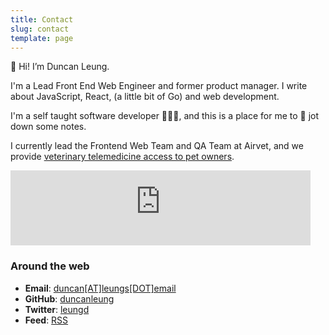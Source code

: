 ```yaml
---
title: Contact
slug: contact
template: page
---
```


👋 Hi! I’m Duncan Leung.

I'm a Lead Front End Web Engineer and former product manager. I write about JavaScript, React, (a little bit of Go) and web development.

I'm a self taught software developer 👨🏻‍💻, and this is a
place for me to 📝 jot down some notes.

I currently lead the Frontend Web Team and QA Team at Airvet, and we provide <a href="https://www.airvet.com/" target="_blank">veterinary telemedicine access to pet owners</a>.

<div class="centered-iframe">
  <iframe
    width="480"
    height="120"
    src="https://duncanleung.substack.com/embed"
    frameborder="0"
    scrolling="no"
  ></iframe>
</div>

### Around the web

- **Email**: <a href="mailto:duncan[AT]leungs[DOT]email" target="_blank">duncan[AT]leungs[DOT]email</a>
- **GitHub**: <a href="https://github.com/duncanleung" target="_blank">duncanleung</a>
- **Twitter**: <a href="https://twitter.com/leungd" target="_blank">leungd</a>
- **Feed**: <a href="https://duncanleung.com/rss.xml" target="_blank">RSS</a>
